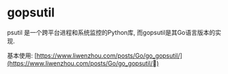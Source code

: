 # gopsutil

psutil 是一个跨平台进程和系统监控的Python库, 而gopsutil是其Go语言版本的实现.

基本使用: [https://www.liwenzhou.com/posts/Go/go_gopsutil/](https://www.liwenzhou.com/posts/Go/go_gopsutil/)